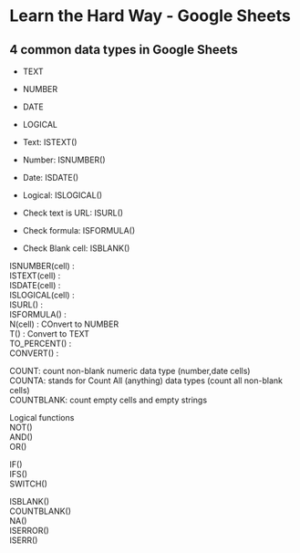 # Learn the Hard Way - Google Sheets

## 4 common data types in Google Sheets
- TEXT
- NUMBER
- DATE
- LOGICAL 

- Text: ISTEXT()  
- Number: ISNUMBER()  
- Date: ISDATE()  
- Logical: ISLOGICAL()  

- Check text is URL: ISURL()  
- Check formula: ISFORMULA()  
- Check Blank cell: ISBLANK()


ISNUMBER(cell) :   
ISTEXT(cell) :  
ISDATE(cell) :  
ISLOGICAL(cell) :  
ISURL() :  
ISFORMULA() :  
N(cell) : COnvert to NUMBER  
T() : Convert to TEXT  
TO_PERCENT() :  
CONVERT() :  

COUNT: count non-blank numeric data type (number,date cells)  
COUNTA: stands for Count All (anything) data types (count all non-blank cells)  
COUNTBLANK: count empty cells and empty strings  

Logical functions  
NOT()  
AND()  
OR()  

IF()  
IFS()  
SWITCH()  

ISBLANK()  
COUNTBLANK()  
NA()  
ISERROR()  
ISERR()  


